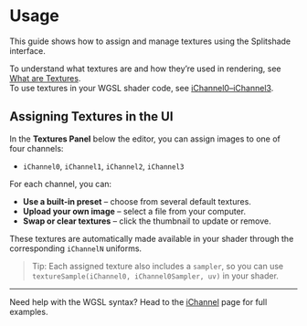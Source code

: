 # Usage

This guide shows how to assign and manage textures using the Splitshade interface.

To understand what textures are and how they’re used in rendering, see [What are Textures](what-are.md).  
To use textures in your WGSL shader code, see [iChannel0–iChannel3](../uniforms/iChannel.md).

## Assigning Textures in the UI

In the **Textures Panel** below the editor, you can assign images to one of four channels:

- `iChannel0`, `iChannel1`, `iChannel2`, `iChannel3`

For each channel, you can:

- **Use a built-in preset** – choose from several default textures.
- **Upload your own image** – select a file from your computer.
- **Swap or clear textures** – click the thumbnail to update or remove.

These textures are automatically made available in your shader through the corresponding `iChannelN` uniforms.

> Tip: Each assigned texture also includes a `sampler`, so you can use `textureSample(iChannel0, iChannel0Sampler, uv)` in your shader.



---
Need help with the WGSL syntax? Head to the [iChannel](/uniforms/iChannel) page for full examples.